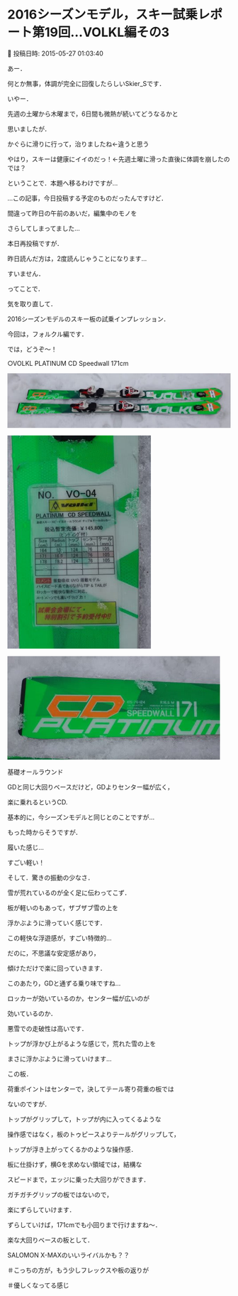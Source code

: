 # 2016シーズンモデル，スキー試乗レポート第19回…VOLKL編その3

📅 投稿日時: 2015-05-27 01:03:40

あー．


何とか無事，体調が完全に回復したらしいSkier_Sです．


いやー．


先週の土曜から木曜まで，6日間も微熱が続いてどうなるかと


思いましたが．


かぐらに滑りに行って，治りましたね←違うと思う


やはり，スキーは健康にイイのだっ！←先週土曜に滑った直後に体調を崩したのでは？





ということで．本題へ移るわけですが…


…この記事，今日投稿する予定のものだったんですけど．


間違って昨日の午前のあいだ，編集中のモノを


さらしてしまってました…


本日再投稿ですが．


昨日読んだ方は，2度読んじゃうことになります…


すいません．





ってことで．


気を取り直して．


2016シーズンモデルのスキー板の試乗インプレッション．


今回は，フォルクル編です．





では，どうぞ～！[]()








○VOLKL PLATINUM CD Speedwall 171cm







![8544f055d6164b85c05cad3b98981fda.jpg](images/8544f055d6164b85c05cad3b98981fda.jpg)









![5ceebbe0ca60b4d009c006ccf3657d31.jpg](images/5ceebbe0ca60b4d009c006ccf3657d31.jpg)









![d83676964ac3d4839719c19e97e3ad74.jpg](images/d83676964ac3d4839719c19e97e3ad74.jpg)







基礎オールラウンド





GDと同じ大回りベースだけど，GDよりセンター幅が広く，


楽に乗れるというCD.


基本的に，今シーズンモデルと同じとのことですが…





もった時からそうですが．


履いた感じ…


すごい軽い！


そして．驚きの振動の少なさ．


雪が荒れているのが全く足に伝わってこず．


板が軽いのもあって，ザブザブ雪の上を


浮かぶように滑っていく感じです．


この軽快な浮遊感が，すごい特徴的…





だのに，不思議な安定感があり，


傾けただけで楽に回っていきます．


このあたり，GDと通ずる乗り味ですね…





ロッカーが効いているのか，センター幅が広いのが


効いているのか．


悪雪での走破性は高いです．


トップが浮かび上がるような感じで，荒れた雪の上を


まさに浮かぶように滑っていけます…


この板．


荷重ポイントはセンターで，決してテール寄り荷重の板では


ないのですが．


トップがグリップして，トップが内に入ってくるような


操作感ではなく，板のトゥピースよりテールがグリップして，


トップが浮き上がってくるかのような操作感．





板に仕掛けず，横Gを求めない領域では，結構な


スピードまで，エッジに乗った大回りができます．


ガチガチグリップの板ではないので，


楽にずらしていけます．


ずらしていけば，171cmでも小回りまで行けますね～．





楽な大回りベースの板として．


SALOMON X-MAXのいいライバルかも？？


＃こっちの方が，もう少しフレックスや板の返りが


＃優しくなってる感じ
